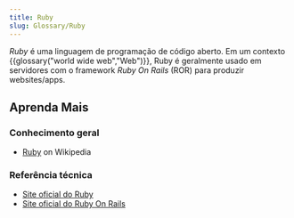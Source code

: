 ```yaml
---
title: Ruby
slug: Glossary/Ruby
---
```


_Ruby_ é uma linguagem de programação de código aberto. Em um contexto {{glossary("world wide web","Web")}}, Ruby é geralmente usado em servidores com o framework _Ruby On Rails_ (ROR) para produzir websites/apps.

## Aprenda Mais

### Conhecimento geral

- [Ruby](https://en.wikipedia.org/wiki/Ruby_%28programming_language%29) on Wikipedia

### Referência técnica

- [Site oficial do Ruby](https://www.ruby-lang.org)
- [Site oficial do Ruby On Rails](http://rubyonrails.org/)
